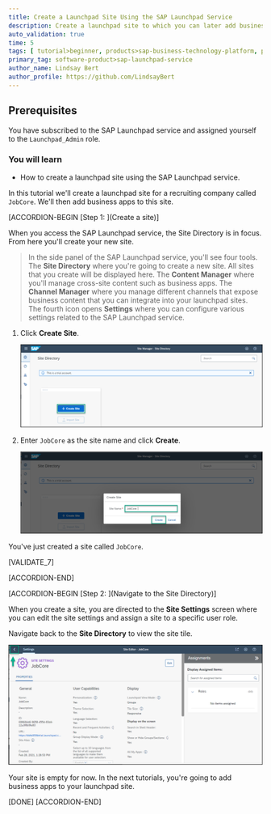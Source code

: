 ```yaml
---
title: Create a Launchpad Site Using the SAP Launchpad Service
description: Create a launchpad site to which you can later add business apps.
auto_validation: true
time: 5
tags: [ tutorial>beginner, products>sap-business-technology-platform, products>sap-fiori, products>sap-launchpad-service ]
primary_tag: software-product>sap-launchpad-service
author_name: Lindsay Bert
author_profile: https://github.com/LindsayBert
---
```


## Prerequisites
You have subscribed to the SAP Launchpad service and assigned yourself to the `Launchpad_Admin` role.


### You will learn
  - How to create a launchpad site using the SAP Launchpad service.

In this tutorial we'll create a launchpad site for a recruiting company called `JobCore`. We'll then add business apps to this site.

[ACCORDION-BEGIN [Step 1: ](Create a site)]

When you access the SAP Launchpad service, the Site Directory is in focus. From here you'll create your new site.

> In the side panel of the SAP Launchpad service, you'll see four tools. The **Site Directory** where you're going to create a new site. All sites that you create will be displayed here. The **Content Manager** where you'll manage cross-site content such as business apps. The **Channel Manager** where you manage different channels that expose business content that you can integrate into your launchpad sites. The fourth icon opens **Settings** where you can configure various settings related to the SAP Launchpad service.


1. Click **Create Site**.

    ![Create site](1_create_new_site.png)

2. Enter `JobCore` as the site name and click **Create**.

    ![Name site](2_name_site.png)

You've just created a site called `JobCore`.

[VALIDATE_7]

[ACCORDION-END]

[ACCORDION-BEGIN [Step 2: ](Navigate to the Site Directory)]

When you create a site, you are directed to the **Site Settings** screen where you can edit the site settings and assign a site to a specific user role.

Navigate back to the **Site Directory** to view the site tile.

  ![Navigate to site directory](3_to_site_directory.png)


  Your site is empty for now. In the next tutorials, you're going to add business apps to your launchpad site.


[DONE]
[ACCORDION-END]
